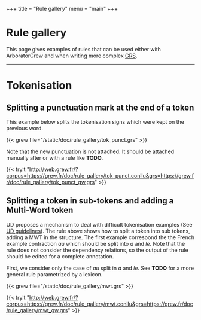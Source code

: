+++
title = "Rule gallery"
menu = "main"
+++

# Rule gallery

This page gives examples of rules that can be used either with ArboratorGrew and when writing more complex [GRS](../grs).

---

# Tokenisation


## Splitting a punctuation mark at the end of a token
This example below splits the tokenisation signs which were kept on the previous word.

{{< grew file="/static/doc/rule_gallery/tok_punct.grs" >}}

Note that the new punctuation is not attached. It should be attached manually after or with a rule like **TODO**.

{{< tryit "http://web.grew.fr/?corpus=https://grew.fr/doc/rule_gallery/tok_punct.conllu&grs=https://grew.fr/doc/rule_gallery/tok_punct_gw.grs" >}}

## Splitting a token in sub-tokens and adding a Multi-Word token

UD proposes a mechanism to deal with difficult tokenisation examples (See [UD guidelines](https://universaldependencies.org/format.html#words-tokens-and-empty-nodes)).
The rule above shows how to split a token into sub tokens, adding a MWT in the structure.
The first example correspond the the French example contraction _au_ which should be split into _à_ and _le_.
Note that the rule does not consider the dependency relations, so the output of the rule should be edited for a complete annotation.

First, we consider only the case of _au_ split in _à_ and _le_.
See **TODO** for a more general rule parametrized by a lexicon.

{{< grew file="/static/doc/rule_gallery/mwt.grs" >}}

{{< tryit "http://web.grew.fr/?corpus=https://grew.fr/doc/rule_gallery/mwt.conllu&grs=https://grew.fr/doc/rule_gallery/mwt_gw.grs" >}}

